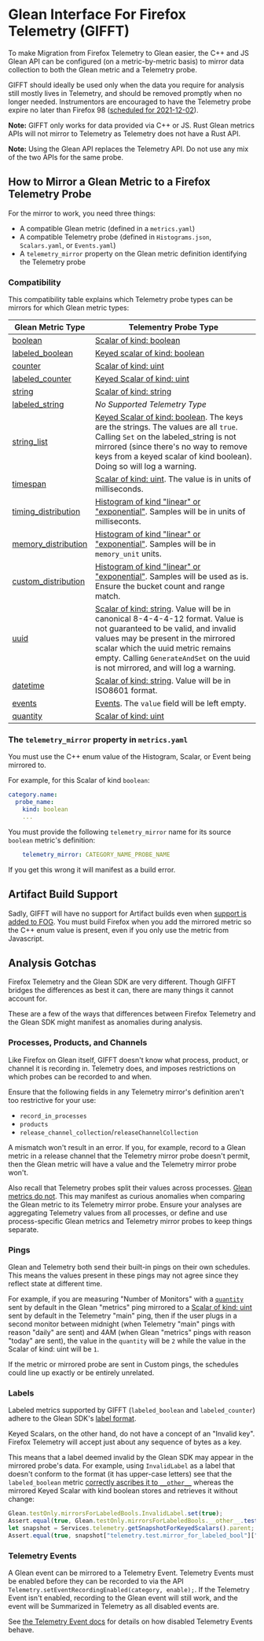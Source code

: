 # Glean Interface For Firefox Telemetry (GIFFT)

To make Migration from Firefox Telemetry to Glean easier,
the C++ and JS Glean API can be configured
(on a metric-by-metric basis)
to mirror data collection to both the Glean metric and a Telemetry probe.

GIFFT should ideally be used only when the data you require for analysis still mostly lives in Telemetry,
and should be removed promptly when no longer needed.
Instrumentors are encouraged to have the Telemetry probe expire no later than Firefox 98
([scheduled for 2021-12-02](https://wiki.mozilla.org/Release_Management/Calendar)).

**Note:** GIFFT only works for data provided via C++ or JS.
Rust Glean metrics APIs will not mirror to Telemetry as Telemetry does not have a Rust API.

**Note:** Using the Glean API replaces the Telemetry API.
Do not use any mix of the two APIs for the same probe.

## How to Mirror a Glean Metric to a Firefox Telemetry Probe

For the mirror to work, you need three things:
* A compatible Glean metric (defined in a `metrics.yaml`)
* A compatible Telemetry probe
  (defined in `Histograms.json`, `Scalars.yaml`, or `Events.yaml`)
* A `telemetry_mirror` property on the Glean metric definition identifying the Telemetry probe

### Compatibility

This compatibility table explains which Telemetry probe types can be mirrors for which Glean metric types:

| Glean Metric Type | Telementry Probe Type |
| ----------------- | --------------------- |
| [boolean](https://mozilla.github.io/glean/book/user/metrics/boolean.html) | [Scalar of kind: boolean](../telemetry/collection/scalars.html) |
| [labeled_boolean](https://mozilla.github.io/glean/book/user/metrics/labeled_booleans.html) | [Keyed scalar of kind: boolean](../telemetry/collection/scalars.html) |
| [counter](https://mozilla.github.io/glean/book/user/metrics/counter.html) | [Scalar of kind: uint](../telemetry/collection/scalars.html) |
| [labeled_counter](https://mozilla.github.io/glean/book/user/metrics/labeled_counters.html) | [Keyed Scalar of kind: uint](../telemetry/collection/scalars.html) |
| [string](https://mozilla.github.io/glean/book/user/metrics/string.html) | [Scalar of kind: string](../telemetry/collection/scalars.html) |
| [labeled_string](https://mozilla.github.io/glean/book/user/metrics/labeled_strings.html) | *No Supported Telemetry Type* |
| [string_list](https://mozilla.github.io/glean/book/user/metrics/string_list.html) | [Keyed Scalar of kind: boolean](../telemetry/collection/scalars.html). The keys are the strings. The values are all `true`. Calling `Set` on the labeled_string is not mirrored (since there's no way to remove keys from a keyed scalar of kind boolean). Doing so will log a warning. |
| [timespan](https://mozilla.github.io/glean/book/user/metrics/timespan.html) | [Scalar of kind: uint](../telemetry/collection/scalars.html). The value is in units of milliseconds. |
| [timing_distribution](https://mozilla.github.io/glean/book/user/metrics/timing_distribution.html) | [Histogram of kind "linear" or "exponential"](../telemetry/collection/histograms.html#exponential). Samples will be in units of milliseconts. |
| [memory_distribution](https://mozilla.github.io/glean/book/user/metrics/memory_distribution.html) | [Histogram of kind "linear" or "exponential"](../telemetry/collection/histograms.html#exponential). Samples will be in `memory_unit` units. |
| [custom_distribution](https://mozilla.github.io/glean/book/user/metrics/custom_distribution.html) | [Histogram of kind "linear" or "exponential"](../telemetry/collection/histograms.html#exponential). Samples will be used as is. Ensure the bucket count and range match. |
| [uuid](https://mozilla.github.io/glean/book/user/metrics/uuid.html) | [Scalar of kind: string](../telemetry/collection/scalars.html). Value will be in canonical 8-4-4-4-12 format. Value is not guaranteed to be valid, and invalid values may be present in the mirrored scalar which the uuid metric remains empty. Calling `GenerateAndSet` on the uuid is not mirrored, and will log a warning. |
| [datetime](https://mozilla.github.io/glean/book/user/metrics/datetime.html) | [Scalar of kind: string](../telemetry/collection/scalars.html). Value will be in ISO8601 format. |
| [events](https://mozilla.github.io/glean/book/user/metrics/event.html) | [Events](../telemetry/collection/events.html). The `value` field will be left empty.  |
| [quantity](https://mozilla.github.io/glean/book/user/metrics/quantity.html) | [Scalar of kind: uint](../telemetry/collection/scalars.html) |

### The `telemetry_mirror` property in `metrics.yaml`

You must use the C++ enum value of the Histogram, Scalar, or Event being mirrored to.

For example, for this Scalar of kind `boolean`:
```yaml
category.name:
  probe_name:
    kind: boolean
    ...
```

You must provide the following `telemetry_mirror` name for its source
`boolean` metric's definition:

```yaml
    telemetry_mirror: CATEGORY_NAME_PROBE_NAME
```

If you get this wrong it will manifest as a build error.

## Artifact Build Support

Sadly, GIFFT will have no support for Artifact builds even when
[support is added to FOG](https://bugzilla.mozilla.org/show_bug.cgi?id=1698184).
You must build Firefox when you add the mirrored metric so the C++ enum value is present,
even if you only use the metric from Javascript.

## Analysis Gotchas

Firefox Telemetry and the Glean SDK are very different.
Though GIFFT bridges the differences as best it can,
there are many things it cannot account for.

These are a few of the ways that differences between Firefox Telemetry and the Glean SDK might manifest as anomalies during analysis.

### Processes, Products, and Channels

Like Firefox on Glean itself,
GIFFT doesn't know what process, product, or channel it is recording in.
Telemetry does, and imposes restrictions on which probes can be recorded to and when.

Ensure that the following fields in any Telemetry mirror's definition aren't too restrictive for your use:
* `record_in_processes`
* `products`
* `release_channel_collection`/`releaseChannelCollection`

A mismatch won't result in an error.
If you, for example,
record to a Glean metric in a release channel that the Telemetry mirror probe doesn't permit,
then the Glean metric will have a value and the Telemetry mirror probe won't.

Also recall that Telemetry probes split their values across processes.
[Glean metrics do not](ipc.md).
This may manifest as curious anomalies when comparing the Glean metric to its Telemetry mirror probe.
Ensure your analyses are aggregating Telemetry values from all processes,
or define and use process-specific Glean metrics and Telemetry mirror probes to keep things separate.

### Pings

Glean and Telemetry both send their built-in pings on their own schedules.
This means the values present in these pings may not agree since they reflect state at different time.

For example, if you are measuring "Number of Monitors" with a
[`quantity`](https://mozilla.github.io/glean/book/user/metrics/quantity.html)
sent by default in the Glean "metrics" ping mirrored to a
[Scalar of kind: uint](../telemetry/collection/scalars.html)
sent by default in the Telemetry "main" ping,
then if the user plugs in a second monitor between midnight
(when Telemetry "main" pings with reason "daily" are sent) and 4AM
(when Glean "metrics" pings with reason "today" are sent),
the value in the `quantity` will be `2`
while the value in the Scalar of kind: uint will be `1`.

If the metric or mirrored probe are sent in Custom pings,
the schedules could line up exactly or be entirely unrelated.

### Labels

Labeled metrics supported by GIFFT
(`labeled_boolean` and `labeled_counter`)
adhere to the Glean SDK's
[label format](https://mozilla.github.io/glean/book/user/metrics/index.html#label-format).

Keyed Scalars, on the other hand, do not have a concept of an "Invalid key".
Firefox Telemetry will accept just about any sequence of bytes as a key.

This means that a label deemed invalid by the Glean SDK may appear in the mirrored probe's data.
For example, using `InvalidLabel` as a label that doesn't conform to the format
(it has upper-case letters)
see that the `labeled_boolean` metric
[correctly ascribes it to `__other__`](https://mozilla.github.io/glean/book/user/metrics/index.html#labeled-metrics)
whereas the mirrored Keyed Scalar with kind boolean stores and retrieves it without change:
```js
Glean.testOnly.mirrorsForLabeledBools.InvalidLabel.set(true);
Assert.equal(true, Glean.testOnly.mirrorsForLabeledBools.__other__.testGetValue());
let snapshot = Services.telemetry.getSnapshotForKeyedScalars().parent;
Assert.equal(true, snapshot["telemetry.test.mirror_for_labeled_bool"]["InvalidLabel"]);
```

### Telemetry Events

A Glean event can be mirrored to a Telemetry Event.
Telemetry Events must be enabled before they can be recorded to via the API
`Telemetry.setEventRecordingEnabled(category, enable);`.
If the Telemetry Event isn't enabled,
recording to the Glean event will still work,
and the event will be Summarized in Telemetry as all disabled events are.

See
[the Telemetry Event docs](../telemetry/collection/events.html)
for details on how disabled Telemetry Events behave.
